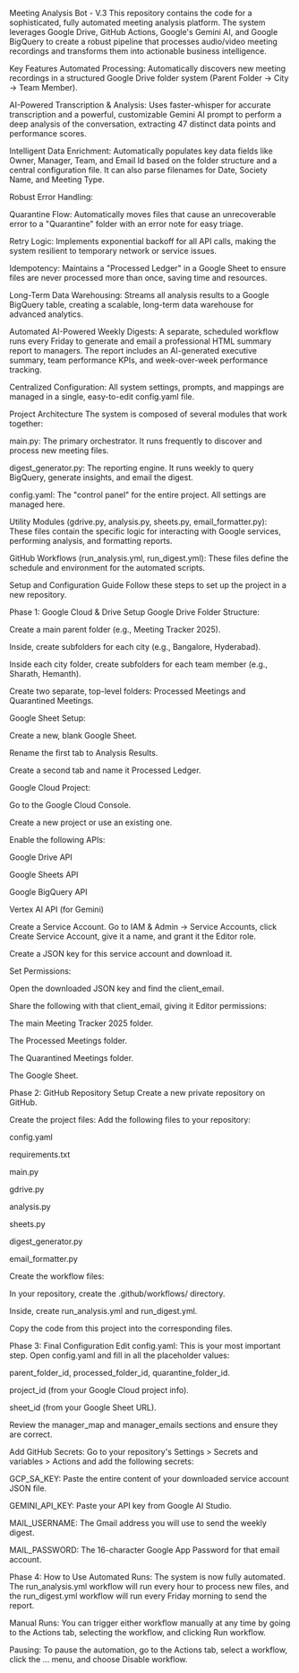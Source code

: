 Meeting Analysis Bot - V.3
This repository contains the code for a sophisticated, fully automated meeting analysis platform. The system leverages Google Drive, GitHub Actions, Google's Gemini AI, and Google BigQuery to create a robust pipeline that processes audio/video meeting recordings and transforms them into actionable business intelligence.

Key Features
Automated Processing: Automatically discovers new meeting recordings in a structured Google Drive folder system (Parent Folder -> City -> Team Member).

AI-Powered Transcription & Analysis: Uses faster-whisper for accurate transcription and a powerful, customizable Gemini AI prompt to perform a deep analysis of the conversation, extracting 47 distinct data points and performance scores.

Intelligent Data Enrichment: Automatically populates key data fields like Owner, Manager, Team, and Email Id based on the folder structure and a central configuration file. It can also parse filenames for Date, Society Name, and Meeting Type.

Robust Error Handling:

Quarantine Flow: Automatically moves files that cause an unrecoverable error to a "Quarantine" folder with an error note for easy triage.

Retry Logic: Implements exponential backoff for all API calls, making the system resilient to temporary network or service issues.

Idempotency: Maintains a "Processed Ledger" in a Google Sheet to ensure files are never processed more than once, saving time and resources.

Long-Term Data Warehousing: Streams all analysis results to a Google BigQuery table, creating a scalable, long-term data warehouse for advanced analytics.

Automated AI-Powered Weekly Digests: A separate, scheduled workflow runs every Friday to generate and email a professional HTML summary report to managers. The report includes an AI-generated executive summary, team performance KPIs, and week-over-week performance tracking.

Centralized Configuration: All system settings, prompts, and mappings are managed in a single, easy-to-edit config.yaml file.

Project Architecture
The system is composed of several modules that work together:

main.py: The primary orchestrator. It runs frequently to discover and process new meeting files.

digest_generator.py: The reporting engine. It runs weekly to query BigQuery, generate insights, and email the digest.

config.yaml: The "control panel" for the entire project. All settings are managed here.

Utility Modules (gdrive.py, analysis.py, sheets.py, email_formatter.py): These files contain the specific logic for interacting with Google services, performing analysis, and formatting reports.

GitHub Workflows (run_analysis.yml, run_digest.yml): These files define the schedule and environment for the automated scripts.

Setup and Configuration Guide
Follow these steps to set up the project in a new repository.

Phase 1: Google Cloud & Drive Setup
Google Drive Folder Structure:

Create a main parent folder (e.g., Meeting Tracker 2025).

Inside, create subfolders for each city (e.g., Bangalore, Hyderabad).

Inside each city folder, create subfolders for each team member (e.g., Sharath, Hemanth).

Create two separate, top-level folders: Processed Meetings and Quarantined Meetings.

Google Sheet Setup:

Create a new, blank Google Sheet.

Rename the first tab to Analysis Results.

Create a second tab and name it Processed Ledger.

Google Cloud Project:

Go to the Google Cloud Console.

Create a new project or use an existing one.

Enable the following APIs:

Google Drive API

Google Sheets API

Google BigQuery API

Vertex AI API (for Gemini)

Create a Service Account. Go to IAM & Admin -> Service Accounts, click Create Service Account, give it a name, and grant it the Editor role.

Create a JSON key for this service account and download it.

Set Permissions:

Open the downloaded JSON key and find the client_email.

Share the following with that client_email, giving it Editor permissions:

The main Meeting Tracker 2025 folder.

The Processed Meetings folder.

The Quarantined Meetings folder.

The Google Sheet.

Phase 2: GitHub Repository Setup
Create a new private repository on GitHub.

Create the project files: Add the following files to your repository:

config.yaml

requirements.txt

main.py

gdrive.py

analysis.py

sheets.py

digest_generator.py

email_formatter.py

Create the workflow files:

In your repository, create the .github/workflows/ directory.

Inside, create run_analysis.yml and run_digest.yml.

Copy the code from this project into the corresponding files.

Phase 3: Final Configuration
Edit config.yaml: This is your most important step. Open config.yaml and fill in all the placeholder values:

parent_folder_id, processed_folder_id, quarantine_folder_id.

project_id (from your Google Cloud project info).

sheet_id (from your Google Sheet URL).

Review the manager_map and manager_emails sections and ensure they are correct.

Add GitHub Secrets: Go to your repository's Settings > Secrets and variables > Actions and add the following secrets:

GCP_SA_KEY: Paste the entire content of your downloaded service account JSON file.

GEMINI_API_KEY: Paste your API key from Google AI Studio.

MAIL_USERNAME: The Gmail address you will use to send the weekly digest.

MAIL_PASSWORD: The 16-character Google App Password for that email account.

Phase 4: How to Use
Automated Runs: The system is now fully automated. The run_analysis.yml workflow will run every hour to process new files, and the run_digest.yml workflow will run every Friday morning to send the report.

Manual Runs: You can trigger either workflow manually at any time by going to the Actions tab, selecting the workflow, and clicking Run workflow.

Pausing: To pause the automation, go to the Actions tab, select a workflow, click the ... menu, and choose Disable workflow.
